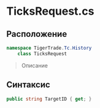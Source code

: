 
# TicksRequest.cs
## Расположение
```csharp
namespace TigerTrade.Tc.History  
    class TicksRequest
```

> Описание

## Синтаксис
```csharp
public string TargetID { get; }
```

